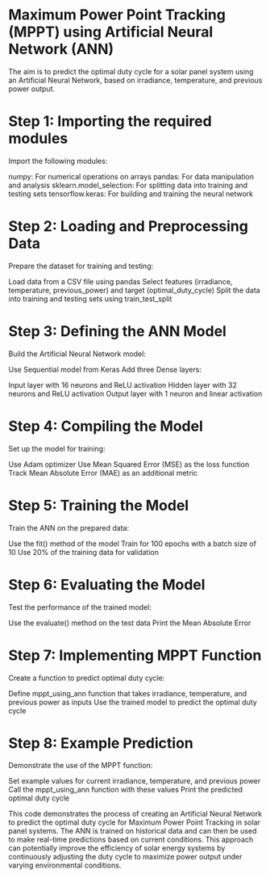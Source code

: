 # Maximum Power Point Tracking (MPPT) using Artificial Neural Network (ANN)
The aim is to predict the optimal duty cycle for a solar panel system using an Artificial Neural Network, based on irradiance, temperature, and previous power output.

# Step 1: Importing the required modules
Import the following modules:

numpy: For numerical operations on arrays
pandas: For data manipulation and analysis
sklearn.model_selection: For splitting data into training and testing sets
tensorflow.keras: For building and training the neural network

# Step 2: Loading and Preprocessing Data
Prepare the dataset for training and testing:

Load data from a CSV file using pandas
Select features (irradiance, temperature, previous_power) and target (optimal_duty_cycle)
Split the data into training and testing sets using train_test_split

# Step 3: Defining the ANN Model
Build the Artificial Neural Network model:

Use Sequential model from Keras
Add three Dense layers:

Input layer with 16 neurons and ReLU activation
Hidden layer with 32 neurons and ReLU activation
Output layer with 1 neuron and linear activation

# Step 4: Compiling the Model
Set up the model for training:

Use Adam optimizer
Use Mean Squared Error (MSE) as the loss function
Track Mean Absolute Error (MAE) as an additional metric

# Step 5: Training the Model
Train the ANN on the prepared data:

Use the fit() method of the model
Train for 100 epochs with a batch size of 10
Use 20% of the training data for validation

# Step 6: Evaluating the Model
Test the performance of the trained model:

Use the evaluate() method on the test data
Print the Mean Absolute Error

# Step 7: Implementing MPPT Function
Create a function to predict optimal duty cycle:

Define mppt_using_ann function that takes irradiance, temperature, and previous power as inputs
Use the trained model to predict the optimal duty cycle

# Step 8: Example Prediction
Demonstrate the use of the MPPT function:

Set example values for current irradiance, temperature, and previous power
Call the mppt_using_ann function with these values
Print the predicted optimal duty cycle

This code demonstrates the process of creating an Artificial Neural Network to predict the optimal duty cycle for Maximum Power Point Tracking in solar panel systems. The ANN is trained on historical data and can then be used to make real-time predictions based on current conditions. This approach can potentially improve the efficiency of solar energy systems by continuously adjusting the duty cycle to maximize power output under varying environmental conditions.
